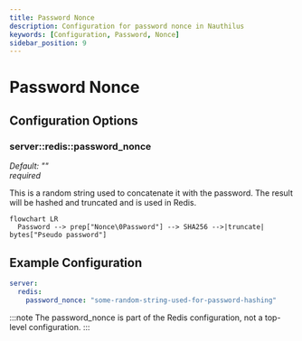 ```yaml
---
title: Password Nonce
description: Configuration for password nonce in Nauthilus
keywords: [Configuration, Password, Nonce]
sidebar_position: 9
---
```


# Password Nonce

## Configuration Options

### server::redis::password_nonce
_Default: ""_<br/>
_required_

This is a random string used to concatenate it with the password. The result will be hashed and truncated and
is used in Redis.

```mermaid
flowchart LR
  Password --> prep["Nonce\0Password"] --> SHA256 -->|truncate| bytes["Pseudo password"]
```

## Example Configuration

```yaml
server:
  redis:
    password_nonce: "some-random-string-used-for-password-hashing"
```

:::note
The password_nonce is part of the Redis configuration, not a top-level configuration.
:::
